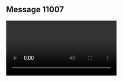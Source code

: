 ## Message 11007



![Video](https://data.iron-swords.co.il/2024/August/22/https://data.iron-swords.co.il/2024/August/22/11007/11007_media.mp4)
